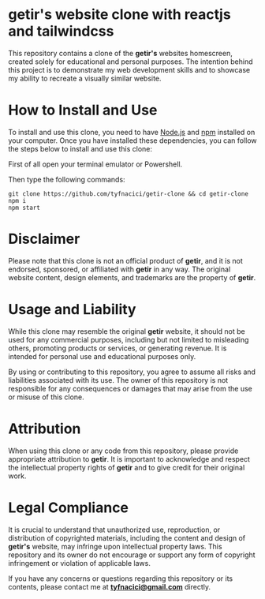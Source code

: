 # getir's website clone with reactjs and tailwindcss

This repository contains a clone of the **getir's** websites homescreen, created solely for educational and personal purposes. The intention behind this project is to demonstrate my web development skills and to showcase my ability to recreate a visually similar website.

# How to Install and Use

To install and use this clone, you need to have [Node.js](https://nodejs.org/en/) and [npm](https://www.npmjs.com/) installed on your computer. Once you have installed these dependencies, you can follow the steps below to install and use this clone:

First of all open your terminal emulator or Powershell.

Then type the following commands:

````
git clone https://github.com/tyfnacici/getir-clone && cd getir-clone
npm i
npm start
````

# Disclaimer

Please note that this clone is not an official product of **getir**, and it is not endorsed, sponsored, or affiliated with **getir** in any way. The original website content, design elements, and trademarks are the property of **getir**.

# Usage and Liability

While this clone may resemble the original **getir** website, it should not be used for any commercial purposes, including but not limited to misleading others, promoting products or services, or generating revenue. It is intended for personal use and educational purposes only.

By using or contributing to this repository, you agree to assume all risks and liabilities associated with its use. The owner of this repository is not responsible for any consequences or damages that may arise from the use or misuse of this clone.

# Attribution

When using this clone or any code from this repository, please provide appropriate attribution to **getir**. It is important to acknowledge and respect the intellectual property rights of **getir** and to give credit for their original work.

# Legal Compliance

It is crucial to understand that unauthorized use, reproduction, or distribution of copyrighted materials, including the content and design of **getir's** website, may infringe upon intellectual property laws. This repository and its owner do not encourage or support any form of copyright infringement or violation of applicable laws.

If you have any concerns or questions regarding this repository or its contents, please contact me at **tyfnacici@gmail.com** directly.
